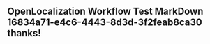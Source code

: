 <properties
ms.topic="hero-topic"
ms.test1="hero-topic"
ms.test2="test"/>

## OpenLocalization Workflow Test MarkDown 16834a71-e4c6-4443-8d3d-3f2feab8ca30 thanks!
